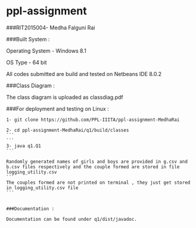 # ppl-assignment
###RIT2015004- Medha Falguni Rai


###Built System :

Operating System - Windows 8.1

OS Type - 64 bit

All codes submitted are build and tested on Netbeans IDE 8.0.2



###Class Diagram :

The class diagram is uploaded as classdiag.pdf



###For deployment and testing on Linux :
```
1- git clone https://github.com/PPL-IIITA/ppl-assignment-MedhaRai
```
````
2- cd ppl-assignment-MedhaRai/q1/build/classes
```
```
3- java q1.Q1
```

Randomly generated names of girls and boys are provided in g.csv and b.csv files respectively and the couple formed are stored in file logging_utility.csv
```
The couples formed are not printed on terminal , they just get stored in logging_utility.csv file
```


###Documentation :

Documentation can be found under q1/dist/javadoc.
